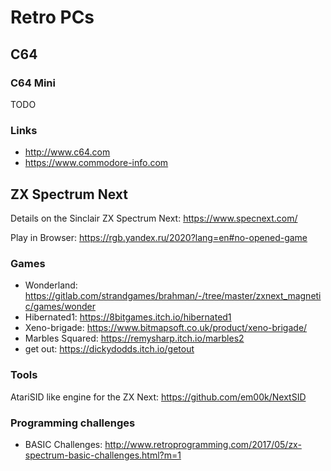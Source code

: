 # Retro PCs

## C64

### C64 Mini

TODO

### Links

- <http://www.c64.com>
- <https://www.commodore-info.com>

## ZX Spectrum Next

Details on the Sinclair ZX Spectrum Next: <https://www.specnext.com/>

Play in Browser: <https://rgb.yandex.ru/2020?lang=en#no-opened-game>

### Games

- Wonderland: <https://gitlab.com/strandgames/brahman/-/tree/master/zxnext_magnetic/games/wonder>
- Hibernated1: <https://8bitgames.itch.io/hibernated1>
- Xeno-brigade: <https://www.bitmapsoft.co.uk/product/xeno-brigade/>
- Marbles Squared: <https://remysharp.itch.io/marbles2>
- get out: <https://dickydodds.itch.io/getout>

### Tools

AtariSID like engine for the ZX Next: <https://github.com/em00k/NextSID>

### Programming challenges

- BASIC Challenges: <http://www.retroprogramming.com/2017/05/zx-spectrum-basic-challenges.html?m=1>
